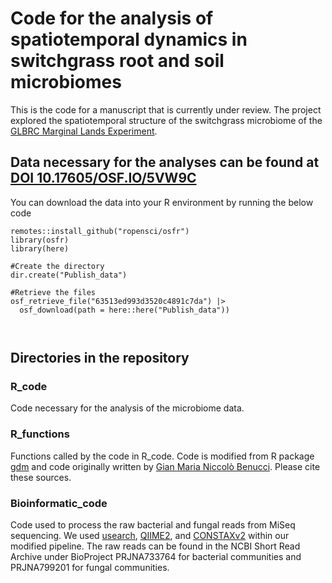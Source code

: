 # Code for the analysis of spatiotemporal dynamics in switchgrass root and soil microbiomes

This is the code for a manuscript that is currently under review. The project explored the spatiotemporal structure of the switchgrass microbiome of the [GLBRC Marginal Lands Experiment](https://lter.kbs.msu.edu/research/long-term-experiments/marginal-land-experiment/). 


## Data necessary for the analyses can be found at [DOI 10.17605/OSF.IO/5VW9C](https://osf.io/5vw9c/)
You can download the data into your R environment by running the below code

```
remotes::install_github("ropensci/osfr")
library(osfr)
library(here)

#Create the directory
dir.create("Publish_data")

#Retrieve the files
osf_retrieve_file("63513ed993d3520c4891c7da") |>
  osf_download(path = here::here("Publish_data"))
  
  
```

## Directories in the repository

### R_code
Code necessary for the analysis of the microbiome data. 

### R_functions
Functions called by the code in  R_code. Code is modified from R package [gdm](https://www.rdocumentation.org/packages/gdm/versions/1.5.0-3) and code originally written by [Gian Maria Niccolò Benucci](https://github.com/Gian77/Scientific-Papers-R-Code/blob/master/VanWallendael_etal_2021_SwitchgrassLeafFungalMicrobiome/ExtractCore.R). Please cite these sources. 

### Bioinformatic_code
Code used to process the raw bacterial and fungal reads from MiSeq sequencing. We used [usearch](https://www.drive5.com/usearch/), [QIIME2](https://qiime2.org/), and [CONSTAXv2](https://constax.readthedocs.io/en/latest/) within our modified pipeline. The raw reads can be found in the NCBI Short Read Archive under BioProject PRJNA733764 for bacterial communities and PRJNA799201 for fungal communities.

